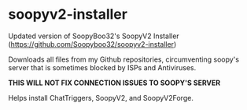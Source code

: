 # soopyv2-installer
Updated version of SoopyBoo32's SoopyV2 Installer (https://github.com/Soopyboo32/soopyv2-installer)

Downloads all files from my Github repositories, circumventing soopy's server that is sometimes blocked by ISPs and Antiviruses.

**THIS WILL NOT FIX CONNECTION ISSUES TO SOOPY'S SERVER**

Helps install ChatTriggers, SoopyV2, and SoopyV2Forge.
